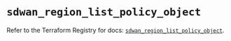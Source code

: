 # `sdwan_region_list_policy_object`

Refer to the Terraform Registry for docs: [`sdwan_region_list_policy_object`](https://registry.terraform.io/providers/ciscodevnet/sdwan/0.8.0/docs/resources/region_list_policy_object).
